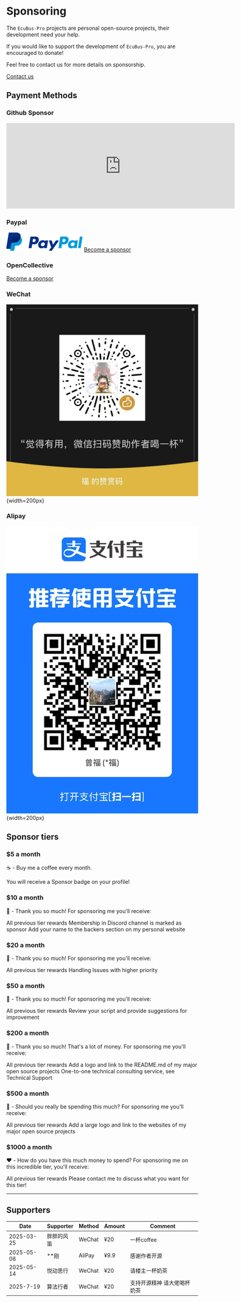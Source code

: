 # Sponsoring

The `EcuBus-Pro` projects are personal open-source projects, their development need your help.

If you would like to support the development of `EcuBus-Pro`, you are encouraged to donate!

Feel free to contact us for more details on sponsorship.

[Contact us](./contact.md)

## Payment Methods

### Github Sponsor

<iframe src="https://github.com/sponsors/frankie-zeng/card" title="Sponsor frankie-zeng" height="225" width="600" style="border: 0;"></iframe>

### Paypal

![alt text](paypal.png)
[Become a sponsor](https://paypal.me/zengfrankie)

### OpenCollective

[Become a sponsor](https://opencollective.com/ecubus)

### WeChat

![alipay](wechat.jpg){width=200px}

### Alipay

![alipay](alipay.jpg){width=200px}

## Sponsor tiers

### $5 a month

☕️ - Buy me a coffee every month.

You will receive a Sponsor badge on your profile!

### $10 a month

🙏 - Thank you so much! For sponsoring me you'll receive:

All previous tier rewards
Membership in Discord channel is marked as sponsor
Add your name to the backers section on my personal website

### $20 a month

🍨 - Thank you so much! For sponsoring me you'll receive:

All previous tier rewards
Handling Issues with higher priority

### $50 a month

🐹 - Thank you so much! For sponsoring me you'll receive:

All previous tier rewards
Review your script and provide suggestions for improvement

### $200 a month

🐴 - Thank you so much! That's a lot of money. For sponsoring me you'll receive:

All previous tier rewards
Add a logo and link to the README.md of my major open source projects
One-to-one technical consulting service, see Technical Support

### $500 a month

🐬 - Should you really be spending this much? For sponsoring me you'll receive:

All previous tier rewards
Add a large logo and link to the websites of my major open source projects

### $1000 a month

❤️ - How do you have this much money to spend? For sponsoring me on this incredible tier, you'll receive:

All previous tier rewards
Please contact me to discuss what you want for this tier!

---

## Supporters

| Date | Supporter | Method | Amount | Comment |
| --- | --- | --- | --- | --- |
| 2025-03-25 | 胖胖的风笛 | WeChat | ¥20 | 一杯coffee |
| 2025-05-06 | **刚 | AliPay | ¥9.9 | 感谢作者开源 |
| 2025-05-14 | 悦动思行 | WeChat | ¥20 | 请楼主一杯奶茶 |
| 2025-7-19 | 算法行者 | WeChat | ¥20 | 支持开源精神 请大佬喝杯奶茶 |
